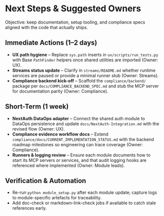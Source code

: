 # Next Steps & Suggested Owners

Objective: keep documentation, setup tooling, and compliance specs aligned with the code that actually ships.

## Immediate Actions (1–2 days)
- **UX path hygiene** – Replace `sys.path` inserts in `ux/scripts/run_tests.py` with Base `PathFinder` helpers once shared utilities are imported (Owner: UX).
- **Streams status update** – Clarify in `streams/README.md` whether runtime services are paused or provide a minimal runner stub (Owner: Streams).
- **Compliance backend kick-off** – Scaffold the `compliance/backend/` package per `docs/COMPLIANCE_BACKEND_SPEC.md` and stub the MCP server for documentation parity (Owner: Compliance).

## Short-Term (1 week)
- **NextAuth DataOps adapter** – Connect the shared auth module to DataOps persistence and update `docs/NextAuth-Integration.md` with the revised flow (Owner: UX).
- **Compliance evidence workflow docs** – Extend `compliance/docs/CURRENT_IMPLEMENTATION_STATUS.md` with the backend roadmap milestones so engineering can trace coverage (Owner: Compliance).
- **Runners & logging review** – Ensure each module documents how to start its MCP servers or services, and that audit logging hooks are referenced where implemented (Owner: Module leads).

## Verification & Automation
- Re-run `python module_setup.py` after each module update; capture logs to module-specific artefacts for traceability.
- Add doc-check or markdown-link-check jobs if available to catch stale references early.
